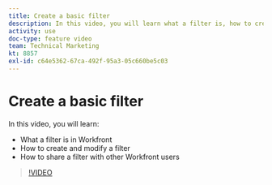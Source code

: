```yaml
---
title: Create a basic filter
description: In this video, you will learn what a filter is, how to create a filter, and how to share a filter with other users in [!DNL Adobe Workfront].
activity: use
doc-type: feature video
team: Technical Marketing
kt: 8857
exl-id: c64e5362-67ca-492f-95a3-05c660be5c03
---
```

# Create a basic filter

In this video, you will learn:

* What a filter is in Workfront
* How to create and modify a filter
* How to share a filter with other Workfront users

>[!VIDEO](https://video.tv.adobe.com/v/335151/?quality=12)
